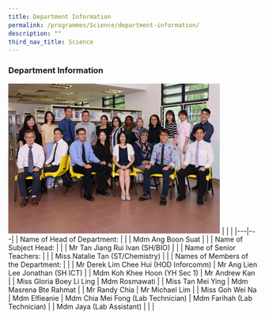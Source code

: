 ```yaml
---
title: Department Information
permalink: /programmes/Science/department-information/
description: ""
third_nav_title: Science
---
```

### Department Information

<img src="/images/Programmes/Science/S1.png" 
     style="width:85%">
|  |  |
|---|---|
| Name of Head of Department: |  |
| Mdm Ang Boon Suat |  |
| Name of Subject Head: |  |
| Mr Tan Jiang Rui Ivan (SH/BIO) |  |
| Name of Senior Teachers: |  |
| Miss Natalie Tan (ST/Chemistry) |  |
| Names of Members of the Department: |  |
| Mr Derek Lim Chee Hui (HOD Inforcomm) | Mr Ang Lien Lee Jonathan (SH ICT) |
| Mdm Koh Khee Hoon (YH Sec 1) | Mr Andrew Kan |
| Miss Gloria Boey Li Ling | Mdm Rosmawati |
| Miss Tan Mei Ying | Mdm Masrena Bte Rahmat |
| Mr Randy Chia | Mr Michael Lim |
| Miss Goh Wei Na | Mdm Elfieanie
| Mdm Chia Mei Fong (Lab Technician) | Mdm Farihah (Lab Technician) |
| Mdm Jaya (Lab Assistant) |  |
|